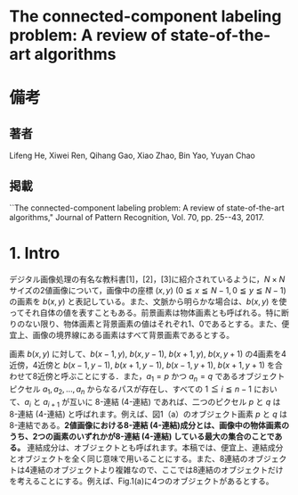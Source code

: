 # The connected-component labeling problem: A review of state-of-the-art algorithms

# 備考
## 著者
Lifeng He, Xiwei Ren, Qihang Gao, Xiao Zhao, Bin Yao, Yuyan Chao

## 掲載
``The connected-component labeling problem: A review of state-of-the-art algorithms," Journal of Pattern Recognition, Vol. 70, pp. 25--43, 2017.

# 1. Intro

デジタル画像処理の有名な教科書[1]，[2]，[3]に紹介されているように，$N\times N$サイズの2値画像について，画像中の座標 $(x, y)$ $(0 \leqq x \leqq N - 1, 0 \leqq y \leqq N - 1)$ の画素を $b(x,y)$ と表記している。また、文脈から明らかな場合は、$b(x, y)$ を使ってそれ自体の値を表すこともある。前景画素は物体画素とも呼ばれる。特に断りのない限り、物体画素と背景画素の値はそれぞれ1、0であるとする。また、便宜上、画像の境界線にある画素はすべて背景画素であるとする。

画素 $b(x, y)$ に対して、$b(x-1, y)$, $b(x, y - 1)$, $b(x + 1, y)$, $b(x, y + 1)$ の4画素を4近傍，4近傍と $b(x - 1, y -1)$, $b(x + 1, y - 1)$, $b(x - 1, y + 1)$, $b(x + 1, y + 1)$ を合わせて8近傍と呼ぶことにする．また，$a_1 = p$ かつ $a_n = q$ であるオブジェクトピクセル $a_1, a_2, \dots, a_n$ からなるパスが存在し、すべての $1 \leqq i \leqq n - 1$ において、$a_i$ と $a_{i+1}$ が互いに 8-連結 (4-連結) であれば、二つのピクセル $p$ と $q$ は 8-連結 (4-連結) と呼ばれます。例えば、図1（a）のオブジェクト画素 $p$ と $q$ は8-連結である。**2値画像における8-連結 (4-連結)成分とは、画像中の物体画素のうち、2つの画素のいずれかが8-連結 (4-連結) している最大の集合のことである。** 連結成分は、オブジェクトとも呼ばれます。本稿では、便宜上、連結成分とオブジェクトを全く同じ意味で用いることにする。また、8連結のオブジェクトは4連結のオブジェクトより複雑なので、ここでは8連結のオブジェクトだけを考えることにする。例えば、Fig.1(a)に4つのオブジェクトがあるとする。


